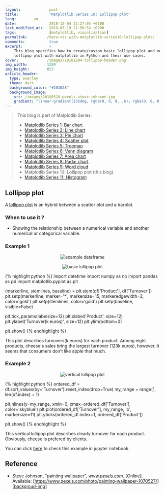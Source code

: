 ```yaml
---
layout:             post
title:              "Matplotlib Series 10: Lollipop plot"
lang:        en
date:               2018-12-04 22:27:05 +0100
last_modified_at:   2019-07-19 21:56:54 +0200
tags:               [matplotlib, visualisation]
permalink:         /data-viz-with-matplotlib-series10-lollipop-plot/
comments:           true
excerpt:            >
    This blog specifies how to create/custom basic lollipop plot and vertical
    lollipop plot with matplotlib in Python and their use cases.
cover:             /images/20181204-lollipop-header.png
img_width:         1280
img_height:        853
article_header:
  type: overlay
  theme: dark
  background_color: "#203028"
  background_image:
    src: /images/20180526-pexels-steve-johnson.jpg
    gradient: "linear-gradient(135deg, rgba(0, 0, 0, .6), rgba(0, 0, 0, .4))"
---
```


> This blog is part of Matplotlib Series:
> * [Matplotlib Series 1: Bar chart][series1]
> * [Matplotlib Series 2: Line chart][series2]
> * [Matplotlib Series 3: Pie chart][series3]
> * [Matplotlib Series 4: Scatter plot][series4]
> * [Matplotlib Series 5: Treemap][series5]
> * [Matplotlib Series 6: Venn diagram][series6]
> * [Matplotlib Series 7: Area chart][series7]
> * [Matplotlib Series 8: Radar chart][series8]
> * [Matplotlib Series 9: Word cloud][series9]
> * Matplotlib Series 10: Lollipop plot (this blog)
> * [Matplotlib Series 11: Histogram][series11]

## Lollipop plot
A [lollipop plot][lollipop plot] is an hybrid between a scatter plot and a
barplot.

### When to use it ?
- Showing the relationship between a numerical variable and another numerical
or categorical variable.

### Example 1
<p align="center">
  <img alt="example dataframe"
  src="{{ site.baseurl }}/images/20181204-df.png"/>
</p>

<p align="center">
  <img alt="basic lollipop plot"
  src="{{ site.baseurl }}/images/20181204-basic-lollipop.png"/>
</p>

{% highlight python %}
import datetime
import numpy as np
import pandas as pd
import matplotlib.pyplot as plt

(markerline, stemlines, baseline) = plt.stem(df['Product'],
                                             df['Turnover'])
plt.setp(markerline, marker='*', markersize=15,
         markeredgewidth=2, color='gold')
plt.setp(stemlines, color='gold')
plt.setp(baseline, visible=False)

plt.tick_params(labelsize=12)
plt.xlabel('Product', size=12)
plt.ylabel('Turnover(k euros)', size=12)
plt.ylim(bottom=0)

plt.show()
{% endhighlight %}

This plot describes turnovers(k euros) for each product. Among eight products,
cheese's sales bring the largest turnover (123k euros), however, it seems that
consumers don't like apple that much.

### Example 2
<p align="center">
  <img alt="vertical lollipop plot"
  src="{{ site.baseurl }}/images/20181204-vertical-lollipop.png"/>
</p>

{% highlight python %}
ordered_df = df.sort_values(by='Turnover').reset_index(drop=True)
my_range = range(1, len(df.index) + 1)

plt.hlines(y=my_range, xmin=0, xmax=ordered_df['Turnover'],
           color='skyblue')
plt.plot(ordered_df['Turnover'], my_range, 'o', markersize=11)
plt.yticks(ordered_df.index+1, ordered_df['Product'])

plt.show()
{% endhighlight %}

This vertical lollipop plot describes clearly turnover for each product.
Obviously, cheese is prefered by clients.

You can click [here][notebook] to check this example in jupyter notebook.

## Reference
- Steve Johnson, "painting wallpaper", _www.pexels.com_. [Online]. Available: [https://www.pexels.com/photo/painting-wallpaper-1070527/][backgroud-img]

[lollipop plot]: https://python-graph-gallery.com/lollipop-plot/
[notebook]: https://github.com/jingwen-z/python-playground/blob/master/python_for_data_analysis/plotting_and_visualization/lollipop_plot.ipynb
[series1]: https://jingwen-z.github.io/data-viz-with-matplotlib-series1-bar-chart/
[series2]: https://jingwen-z.github.io/data-viz-with-matplotlib-series2-line-chart/
[series3]: https://jingwen-z.github.io/data-viz-with-matplotlib-series3-pie-chart/
[series4]: https://jingwen-z.github.io/data-viz-with-matplotlib-series4-scatter-plot/
[series5]: https://jingwen-z.github.io/data-viz-with-matplotlib-series5-treemap/
[series6]: https://jingwen-z.github.io/data-viz-with-matplotlib-series6-venn-diagram/
[series7]: https://jingwen-z.github.io/data-viz-with-matplotlib-series7-area-chart/
[series8]: https://jingwen-z.github.io/data-viz-with-matplotlib-series8-radar-chart/
[series9]: https://jingwen-z.github.io/data-viz-with-matplotlib-series9-word-cloud/
[series11]: https://jingwen-z.github.io/data-viz-with-matplotlib-series11-histogram/
[backgroud-img]: https://www.pexels.com/photo/painting-wallpaper-1070527/

